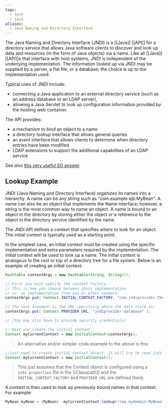 ```yaml
---
tags:
  - tech
  - java
aliases:
  - Java Naming and Directory Interface
---
```

The Java Naming and Directory Interface (JNDI) is a [[Java]] [[API]] for a directory service that allows Java software clients to discover and look up data and resources (in the form of Java objects) via a name. 
Like all [[Java]] [[API]]s that interface with host systems, JNDI is independent of the underlying implementation.
The information looked up via JNDI may be supplied by a server, a flat file, or a database; the choice is up to the implementation used.

Typical uses of JNDI include:
- connecting a Java application to an external directory service (such as an address database or an LDAP server),
- allowing a Java Servlet to look up configuration information provided by the hosting web container.

The API provides:
- a mechanism to bind an object to a name
- a directory-lookup interface that allows general queries
- an event interface that allows clients to determine when directory entries have been modified
- LDAP extensions to support the additional capabilities of an LDAP service

See also [this very useful SO answer](https://stackoverflow.com/a/4365766/15552149).

## Lookup Example

JNDI (Java Naming and Directory Interface) organizes its names into a hierarchy. 
A name can be any string such as "com.example.ejb.MyBean". 
A name can also be an object that implements the Name interface; however, a string is the most common way to name an object. 
A name is bound to an object in the directory by storing either the object or a reference to the object in the directory service identified by the name.

The JNDI API defines a context that specifies where to look for an object. 
The initial context is typically used as a starting point.

In the simplest case, an initial context must be created using the specific implementation and extra parameters required by the implementation. 
The initial context will be used to look up a name. 
The initial context is analogous to the root or top of a directory tree for a file system. 
Below is an example of creating an initial context:

```java
Hashtable contextArgs = new Hashtable<String, String>();

// First you must specify the context factory.
// This is how you choose between jboss implementation
// vs. an implementation from Sun or other vendors.
contextArgs.put( Context.INITIAL_CONTEXT_FACTORY, "com.jndiprovider.TheirContextFactory" );

// The next argument is the URL specifying where the data store is:
contextArgs.put( Context.PROVIDER_URL, "jndiprovider-database" );

// (You may also have to provide security credentials)

// Next you create the initial context
Context myCurrentContext = new InitialContext(contextArgs);
```

> An alternative and/or simpler code example to the above is this:
```java
//just need to create initial context object, it will try to read jndi.properties file from the classpath.
Context myCurrentContext = new InitialContext();
```
> This just assumes that the Context object is configured using a `jndi.properties` file in the [[Classpath]] and the `INITIAL_CONTEXT_FACTORY` and `PROVIDER_URL` are defined there.

A context is then used to look up previously bound names in that context. 
For example:

```java
MyBean myBean = (MyBean)  myCurrentContext.lookup("com.mydomain.MyBean");
```

